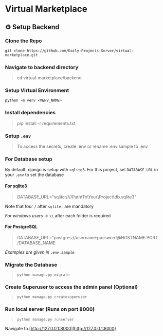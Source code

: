 # Virtual Marketplace

## ⚙️ Setup Backend

### Clone the Repo
`git clone https://github.com/Daily-Projects-Server/virtual-marketplace.git`

### Navigate to backend directory
> cd virtual-marketplace/backend

### Setup Virtual Environment
`python -m venv <VENV_NAME>`

### Install dependencies
> pip install -r requirements.txt

### Setup `.env`
> To access the secrets, create .env or rename .env.sample to .env

### For Database setup
By default, django is setup with `sqlite3`. For this project, set `DATABASE_URL` in your `.env` to set the database

#### For sqlite3
> DATABASE_URL="sqlite:////Path\\To\\Your\\Project\\db.sqlite3"

Note that four `/` after `sqlite:` are mandatory

*For windows users* -> `\\` after each folder is required

#### For PostgreSQL
> DATABASE_URL="postgres://username:password@HOSTNAME:PORT/DATABASE_NAME

*Examples are given in `.env.sample`*

### Migrate the Database
> `python manage.py migrate`

### Create Superuser to access the admin panel (Optional)
> `python manage.py createsuperuser`

### Run local server (Runs on port 8000)
> `python manage.py runserver`


Navigate to [http://127.0.0.1:8000](http://127.0.0.1:8000)
